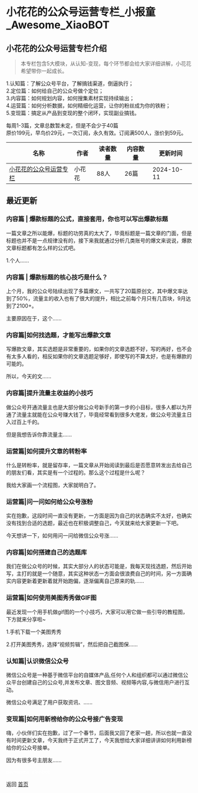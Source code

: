 # 小花花的公众号运营专栏_小报童_Awesome_XiaoBOT

## 小花花的公众号运营专栏介绍
> 本专栏包含5大模块，从认知-变现，每个环节都会给大家详细讲解，小花花希望带你一起成长。    
    
1.认知篇：了解公众号平台，了解搞钱渠道，倒逼执行；    
2.定位篇：如何给自己的公众号做个定位；    
3.内容篇：如何规划内容，如何搜集素材实现持续输出；    
4.运营篇：如何分析数据，如何精细化运营，让你的粉丝成为你的铁粉；    
5.变现篇：搞定从产品到变现的整个闭环，实现副业搞钱。    
    
每周1-3篇，文章总数暂未定，但是不会少于40篇    
原价199元，早鸟价29元，一次订阅，永久有效。订阅满500人，涨价到59元。  
  


|名称|作者|读者数量|内容数量|更新时间|
|---|---|---|---|---|
|[小花花的公众号运营专栏](https://xiaobot.net/p/xiaohuahua?refer=0b133df9-27dc-423b-8101-639049001c13)|小花花|88人|26篇|2024-10-11|

## 最近更新
### 内容篇 | 爆款标题的公式，直接套用，你也可以写出爆款标题

一篇文章之所以能爆，标题的功劳真的太大了，毕竟标题是一篇文章的门面，但是标题也并不是一点规律没有的，接下来我就通过分析几类账号的爆文来说说，爆款文章标题都有怎么样的公式吧。

1.个人......

### 内容篇 | 爆款标题的核心技巧是什么？

上个月，我的公众号陆续出现了多篇爆文，一共写了20篇原创文，其中爆文率达到了50%，流量主的收入也有了很大的提升，相比之前每个月只有几百块，9月达到了2100+。

主要原因在于，这个......

### 内容篇|如何找选题，才能写出爆款文章

写爆款文章，其实选题是非常重要的，如果你的文章选题不好，写的再好，也不会有太多人看的，相反如果你的文章选题足够好，即使写的不算太好，也是有爆款的可能的。

所以，今天的文......

### 内容篇|提升流量主收益的小技巧

做公众号开通流量主也是大部分做公众号新手的第一步的小目标，很多人都以为开通了流量主就能在公众号赚大钱了，毕竟经常看到很多大佬发，做公众号流量主日入过百上千的。

但是我想告诉你靠流量主......

### 运营篇|如何提升文章的转粉率

什么是转粉率，就是留存率，一篇文章从开始阅读到最后是否愿意转发出去给自己的朋友们看，其实是有一个过程的。那么这个过程是什么呢？

我给大家画一个流程图，大家就明白了。

### 运营篇|问一问如何给公众号涨粉

实在抱歉，这段时间一直没有更新，一方面是因为自己的状态确实不太好，也确实没有找到合适的选题，最近也在积极调整自己，今天就来给大家更新一下吧。

今天想讲一下，如何用问一问给微信公众号涨......

### 内容篇|如何搭建自己的选题库

我们在做公众号的时候，其实大部分人的状态可能是，我每天现找选题，然后开始写，主打的就是一个随意，其实这种状态一方面会很浪费自己的时间，另一方面确实内容更新着更新着就开始跑偏，逐渐偏离自己原来的轨......

### 运营篇|如何使用美图秀秀做GIF图

最近发现一个用手机做gif图的一个小技巧，大家可以用它做一些引导的教程图，下方就来分享啦~

1.手机下载一个美图秀秀

2.打开美图秀秀，选择“视频剪辑”，然后把自己截图保......

### 认知篇|认识微信公众号

微信公众号是一种基于微信平台的自媒体产品,任何个人和组织都可以通过微信公众平台创建自己的公众号,并发布文章、图文音频、视频等内容,与微信用户进行互动。

微信公众号满足了用户获取资讯、......

### 变现篇|如何用新榜给你的公众号接广告变现

嗨，小伙伴们实在抱歉，过了一个春节，后面我又回了老家一趟，所以也就一直没有时间更新文章，今天我终于正式开工了，今天我想给大家详细讲讲如何利用新榜给你的公众号接单。

因为有很多号主朋友......


<a href="https://github.com/Reno9527/awesome-xiaobot" style="color: white; text-decoration: none;">awesome-xiaobot</a>

返回 [首页](../README.md)
